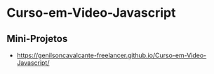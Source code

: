 # Curso-em-Video-Javascript

## Mini-Projetos

* https://genilsoncavalcante-freelancer.github.io/Curso-em-Video-Javascript/
